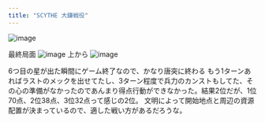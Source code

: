 ```yaml
---
title: "SCYTHE 大鎌戦役"
---
```


![image](https://gyazo.com/1acc41eca523b92fb215d782f6ae082b/thumb/1000)

最終局面
![image](https://gyazo.com/b9ffe73750f3f749915da3bd8d9624a2/thumb/1000)
上から
![image](https://gyazo.com/d1beef1afc877529abf8ccabd708c224/thumb/1000)

6つ目の星が出た瞬間にゲーム終了なので、かなり唐突に終わる
もう1ターンあればラストのメックを出せてたし、3ターン程度で兵力のカンストもしてた、その心の準備がなかったのであんまり得点行動ができなかった。結果2位だが、1位70点、2位38点、3位32点って感じの2位。
文明によって開始地点と周辺の資源配置が決まっているので、適した戦い方があるだろうな。
